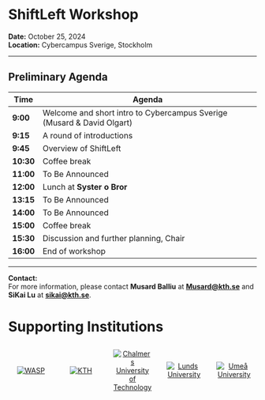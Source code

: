 # ShiftLeft Workshop  
**Date:** October 25, 2024  
**Location:** Cybercampus Sverige, Stockholm

---

## Preliminary Agenda

| **Time**   | **Agenda**                                                                                 |
|------------|---------------------------------------------------------------------------------------------|
| **9:00**   | Welcome and short intro to Cybercampus Sverige (Musard & David Olgart)                       |
| **9:15**   | A round of introductions                                                                    |
| **9:45**   | Overview of ShiftLeft                                                                       |
| **10:30**  | Coffee break                                                                                 |
| **11:00**  | To Be Announced |
| **12:00**  | Lunch at **Syster o Bror**                                                                       |
| **13:15**  | To Be Announced |
| **14:00**  | To Be Announced |
| **15:00**  | Coffee break                                                                                 |
| **15:30**  | Discussion and further planning, Chair                                                       |
| **16:00**  | End of workshop                                                                              |

---

**Contact:**  
For more information, please contact **Musard Balliu** at **Musard@kth.se** and **SiKai Lu** at **sikai@kth.se**.  


# Supporting Institutions
<div style="display: flex; justify-content: center; align-items: center; flex-wrap: wrap; gap: 10px;">
<div style="flex: 1; text-align: center; padding: 10px;">
    <a href="https://wasp-sweden.org/" target="_blank">
      <img src="https://wasp-sweden.org/wp-content/themes/wasp/assets/img/logo.png" alt="WASP" style="max-width: 200px;">
    </a>
  </div>
  <div style="flex: 1; text-align: center; padding: 10px;">
    <a href="https://www.kth.se/" target="_blank">
      <img src="https://wasp-sweden.org/wp-content/uploads/2019/05/kth.png" alt="KTH" style="max-width: 100px;">
    </a>
  </div>
  <div style="flex: 1; text-align: center; padding: 10px;">
    <a href="http://www.chalmers.se/" target="_blank">
      <img src="https://wasp-sweden.org/wp-content/uploads/2019/05/chalmers1.png" alt="Chalmers University of Technology" style="max-width: 100px;">
    </a>
  </div>
  <div style="flex: 1; text-align: center; padding: 10px;">
    <a href="http://www.lth.se/" target="_blank">
      <img src="https://wasp-sweden.org/wp-content/uploads/2019/05/lunds1.png" alt="Lunds University" style="max-width: 100px;">
    </a>
  </div>
  <div style="flex: 1; text-align: center; padding: 10px;">
    <a href="http://www.umu.se/" target="_blank">
    <img src="https://wasp-sweden.org/wp-content/uploads/2019/05/umea-200x200.png" alt="Umeå University" style="max-width: 100px;">
    </a>
  </div>
</div>

